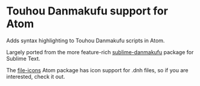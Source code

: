 # Touhou Danmakufu support for Atom

Adds syntax highlighting to Touhou Danmakufu scripts in Atom.

Largely ported from the more feature-rich [sublime-danmakufu](https://github.com/drakeirving/sublime-danmakufu) package for Sublime Text.

The [file-icons](https://github.com/DanBrooker/file-icons) Atom package has icon support for .dnh files, so if you are interested, check it out.

